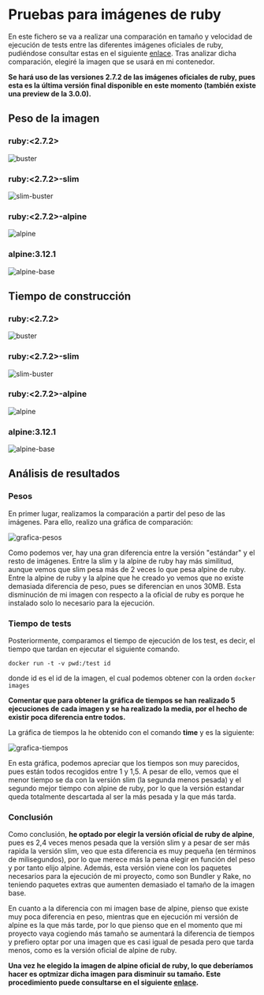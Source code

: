 # Pruebas para imágenes de ruby

En este fichero se va a realizar una comparación en tamaño y velocidad de ejecución de tests entre las diferentes imágenes oficiales de ruby, pudiéndose consultar estas en el siguiente [enlace](https://github.com/joseegc10/get-match/blob/master/docs/variantes-imagenes.md). Tras analizar dicha comparación, elegiré la imagen que se usará en mi contenedor.

**Se hará uso de las versiones 2.7.2 de las imágenes oficiales de ruby, pues esta es la última versión final disponible en este momento (también existe una preview de la 3.0.0).**

## Peso de la imagen

### ruby:\<2.7.2\>

![buster](https://github.com/joseegc10/get-match/blob/master/docs/img/contenedores/buster.png)

### ruby:\<2.7.2\>-slim

![slim-buster](https://github.com/joseegc10/get-match/blob/master/docs/img/contenedores/slim-buster.png)

### ruby:\<2.7.2\>-alpine

![alpine](https://github.com/joseegc10/get-match/blob/master/docs/img/contenedores/alpine.png)

### alpine:3.12.1

![alpine-base](https://github.com/joseegc10/get-match/blob/master/docs/img/contenedores/alpine-base.png)

## Tiempo de construcción

### ruby:\<2.7.2\>

![buster](https://github.com/joseegc10/get-match/blob/master/docs/img/contenedores/buster-tiempo.png)

### ruby:\<2.7.2\>-slim

![slim-buster](https://github.com/joseegc10/get-match/blob/master/docs/img/contenedores/slim-buster-tiempo.png)

### ruby:\<2.7.2\>-alpine

![alpine](https://github.com/joseegc10/get-match/blob/master/docs/img/contenedores/alpine-tiempo.png)

### alpine:3.12.1

![alpine-base](https://github.com/joseegc10/get-match/blob/master/docs/img/contenedores/alpine-base-tiempo.png)

## Análisis de resultados

### Pesos

En primer lugar, realizamos la comparación a partir del peso de las imágenes. Para ello, realizo una gráfica de comparación:

![grafica-pesos](https://github.com/joseegc10/get-match/blob/master/docs/img/contenedores/grafica-peso.png)

Como podemos ver, hay una gran diferencia entre la versión "estándar" y el resto de imágenes. Entre la slim y la alpine de ruby hay más similitud, aunque vemos que slim pesa más de 2 veces lo que pesa alpine de ruby. Entre la alpine de ruby y la alpine que he creado yo vemos que no existe demasiada diferencia de peso, pues se diferencian en unos 30MB. Esta disminución de mi imagen con respecto a la oficial de ruby es porque he instalado solo lo necesario para la ejecución.

### Tiempo de tests

Posteriormente, comparamos el tiempo de ejecución de los test, es decir, el tiempo que tardan en ejecutar el siguiente comando.

`docker run -t -v pwd:/test id`

donde id es el id de la imagen, el cual podemos obtener con la orden `docker images`

**Comentar que para obtener la gráfica de tiempos se han realizado 5 ejecuciones de cada imagen y se ha realizado la media, por el hecho de existir poca diferencia entre todos.**

La gráfica de tiempos la he obtenido con el comando **time** y es la siguiente:

![grafica-tiempos](https://github.com/joseegc10/get-match/blob/master/docs/img/contenedores/grafica-tiempo.png)

En esta gráfica, podemos apreciar que los tiempos son muy parecidos, pues están todos recogidos entre 1 y 1,5. A pesar de ello, vemos que el menor tiempo se da con la versión slim (la segunda menos pesada) y el segundo mejor tiempo con alpine de ruby, por lo que la versión estandar queda totalmente descartada al ser la más pesada y la que más tarda.

### Conclusión

Como conclusión, **he optado por elegir la versión oficial de ruby de alpine**, pues es 2,4 veces menos pesada que la versión slim y a pesar de ser más rapida la versión slim, veo que esta diferencia es muy pequeña (en términos de milisegundos), por lo que merece más la pena elegir en función del peso y por tanto elijo alpine. Además, esta versión viene con los paquetes necesarios para la ejecución de mi proyecto, como son Bundler y Rake, no teniendo paquetes extras que aumenten demasiado el tamaño de la imagen base.

En cuanto a la diferencia con mi imagen base de alpine, pienso que existe muy poca diferencia en peso, mientras que en ejecución mi versión de alpine es la que más tarde, por lo que pienso que en el momento que mi proyecto vaya cogiendo más tamaño se aumentará la diferencia de tiempos y prefiero optar por una imagen que es casi igual de pesada pero que tarda menos, como es la versión oficial de alpine de ruby.


**Una vez he elegido la imagen de alpine oficial de ruby, lo que deberíamos hacer es optmizar dicha imagen para disminuir su tamaño. Este procedimiento puede consultarse en el siguiente [enlace](https://github.com/joseegc10/get-match/blob/master/docs/docker/optimizacion.md).**